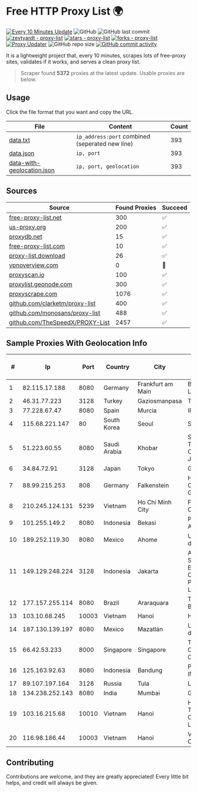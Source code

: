 
# Free HTTP Proxy List 🌍

[![Every 10 Minutes Update](https://github.com/mertguvencli/http-proxy-list/actions/workflows/main.yml/badge.svg?branch=main)](https://github.com/mertguvencli/http-proxy-list/actions/workflows/main.yml)
![GitHub](https://img.shields.io/github/license/mertguvencli/http-proxy-list)
![GitHub last commit](https://img.shields.io/github/last-commit/mertguvencli/http-proxy-list)
[![zevtyardt - proxy-list](https://img.shields.io/static/v1?label=zevtyardt&message=proxy-list&color=blue&logo=github)](https://github.com/zevtyardt/proxy-list "Go to GitHub repo")
[![stars - proxy-list](https://img.shields.io/github/stars/zevtyardt/proxy-list?style=social)](https://github.com/zevtyardt/proxy-list)
[![forks - proxy-list](https://img.shields.io/github/forks/zevtyardt/proxy-list?style=social)](https://github.com/zevtyardt/proxy-list)
[![Proxy Updater](https://github.com/zevtyardt/proxy-list/workflows/Proxy%20Updater/badge.svg)](https://github.com/zevtyardt/proxy-list/actions?query=workflow:"Proxy+Updater")
![GitHub repo size](https://img.shields.io/github/repo-size/zevtyardt/proxy-list)
[![GitHub commit activity](https://img.shields.io/github/commit-activity/m/zevtyardt/proxy-list?logo=commits)](https://github.com/zevtyardt/proxy-list/commits/main)

It is a lightweight project that, every 10 minutes, scrapes lots of free-proxy sites, validates if it works, and serves a clean proxy list.

> Scraper found **5372** proxies at the latest update. Usable proxies are below.

## Usage

Click the file format that you want and copy the URL.

|File|Content|Count|
|----|-------|-----|
|[data.txt](https://raw.githubusercontent.com/mertguvencli/http-proxy-list/main/proxy-list/data.txt)|`ip_address:port` combined (seperated new line)|393|
|[data.json](https://raw.githubusercontent.com/mertguvencli/http-proxy-list/main/proxy-list/data.json)|`ip, port`|393|
|[data-with-geolocation.json](https://raw.githubusercontent.com/mertguvencli/http-proxy-list/main/proxy-list/data-with-geolocation.json)|`ip, port, geolocation`|393|

## Sources

|Source|Found Proxies|Succeed|
|------|-------------|-------|
|[free-proxy-list.net](https://free-proxy-list.net)|300|✅|
|[us-proxy.org](https://www.us-proxy.org)|200|✅|
|[proxydb.net](http://proxydb.net)|15|✅|
|[free-proxy-list.com](https://free-proxy-list.com/?page=&port=&type%5B%5D=http&type%5B%5D=https&up_time=0&search=Search)|10|✅|
|[proxy-list.download](https://www.proxy-list.download/HTTP)|26|✅|
|[vpnoverview.com](https://vpnoverview.com/privacy/anonymous-browsing/free-proxy-servers)|0|🚫|
|[proxyscan.io](https://www.proxyscan.io)|100|✅|
|[proxylist.geonode.com](https://proxylist.geonode.com/api/proxy-list?limit=300&page=1&sort_by=lastChecked&sort_type=desc&protocols=http,https)|300|✅|
|[proxyscrape.com](https://api.proxyscrape.com/v2/?request=displayproxies&protocol=http&timeout=10000&country=all&ssl=all&anonymity=all)|1076|✅|
|[github.com/clarketm/proxy-list](https://raw.githubusercontent.com/clarketm/proxy-list/master/proxy-list-raw.txt)|400|✅|
|[github.com/monosans/proxy-list](https://raw.githubusercontent.com/monosans/proxy-list/main/proxies/http.txt)|488|✅|
|[github.com/TheSpeedX/PROXY-List](https://raw.githubusercontent.com/TheSpeedX/PROXY-List/master/http.txt)|2457|✅|


## Sample Proxies With Geolocation Info

|#|Ip|Port|Country|City|Internet Service Provider|
|-|--|----|-------|----|-------------------------|
|1|82.115.17.188|8080|Germany|Frankfurt am Main|BitCommand LLC|
|2|46.31.77.223|3128|Turkey|Gaziosmanpasa|Talha Bogaz|
|3|77.228.67.47|8080|Spain|Murcia|IPCOM|
|4|115.68.221.147|80|South Korea|Seoul|SMILESERV|
|5|51.223.60.55|8080|Saudi Arabia|Khobar|Saudi Telecom Company JSC|
|6|34.84.72.91|3128|Japan|Tokyo|Google LLC|
|7|88.99.215.253|808|Germany|Falkenstein|Hetzner Online GmbH|
|8|210.245.124.131|5239|Vietnam|Ho Chi Minh City|FPT Telecom Company|
|9|101.255.149.2|8080|Indonesia|Bekasi|PT Remala Abadi|
|10|189.252.119.30|8080|Mexico|Ahome|Uninet S.A. de C.V.|
|11|149.129.248.224|3128|Indonesia|Jakarta|Alibaba.com Singapore E-Commerce Private Limited|
|12|177.157.255.114|8080|Brazil|Araraquara|TELEFÔNICA BRASIL S.A|
|13|103.10.68.245|10003|Vietnam|Hanoi|HVC|
|14|187.130.139.197|8080|Mexico|Mazatlán|Uninet S.A. de C.V.|
|15|66.42.53.233|8000|Singapore|Singapore|The Constant Company|
|16|125.163.92.63|8080|Indonesia|Bandung|PT. TELKOM INDONESIA|
|17|89.107.197.164|3128|Russia|Tula|LLC TK Altair|
|18|134.238.252.143|8080|India|Mumbai|Google LLC|
|19|103.16.215.68|10010|Vietnam|Hanoi|Httvserver Technology Company Limited|
|20|116.98.186.44|10003|Vietnam|Hanoi|Viettel Corporation|



## Contributing

Contributions are welcome, and they are greatly appreciated! Every
little bit helps, and credit will always be given.

